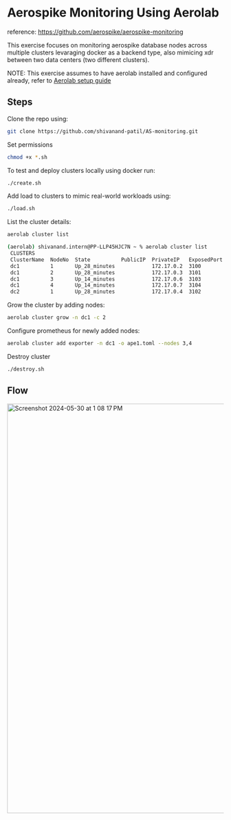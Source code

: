 # Aerospike Monitoring Using Aerolab

reference: https://github.com/aerospike/aerospike-monitoring

This exercise focuses on monitoring aerospike database nodes across multiple clusters levaraging docker as a backend type, also mimicing xdr between two data centers (two different clusters).

NOTE: This exercise assumes to have aerolab installed and configured already, refer to [Aerolab setup guide](https://github.com/shivanand-patil/AS-monitoring/blob/main/aerolab_setup.md) 

## Steps

Clone the repo using:
```bash
git clone https://github.com/shivanand-patil/AS-monitoring.git
```

Set permissions
```bash
chmod +x *.sh
```

To test and deploy clusters locally using docker run:
```bash
./create.sh
```

Add load to clusters to mimic real-world workloads using:
```bash
./load.sh

```
List the cluster details:
```bash
aerolab cluster list
```
```bash
(aerolab) shivanand.intern@PP-LLP45HJC7N ~ % aerolab cluster list
 CLUSTERS
 ClusterName  NodeNo  State          PublicIP  PrivateIP   ExposedPort  Owner            AsdVer   Arch   Distro  DistroVer  InstanceID    ImageID                         ~
 dc1          1       Up_28_minutes            172.17.0.2  3100         shivanandintern  7.1.0.0  arm64  ubuntu  22.04      bdb268ca810c  aerolab-ubuntu_22.04_arm64:7.1. ~
 dc1          2       Up_28_minutes            172.17.0.3  3101         shivanandintern  7.1.0.0  arm64  ubuntu  22.04      b6a09792dcee  aerolab-ubuntu_22.04_arm64:7.1. ~
 dc1          3       Up_14_minutes            172.17.0.6  3103         shivanandintern  7.1.0.0  arm64  ubuntu  22.04      7ef656efa693  aerolab-ubuntu_22.04_arm64:7.1. ~
 dc1          4       Up_14_minutes            172.17.0.7  3104         shivanandintern  7.1.0.0  arm64  ubuntu  22.04      0d6bad008c5f  aerolab-ubuntu_22.04_arm64:7.1. ~
 dc2          1       Up_28_minutes            172.17.0.4  3102         shivanandintern  7.1.0.0  arm64  ubuntu  22.04      d405fa600a74  aerolab-ubuntu_22.04_arm64:7.1. ~
```
Grow the cluster by adding nodes:
```bash
aerolab cluster grow -n dc1 -c 2
```

Configure prometheus for newly added nodes:
```bash
aerolab cluster add exporter -n dc1 -o ape1.toml --nodes 3,4
```


Destroy cluster
```bash
./destroy.sh
```

## Flow

<img width="951" alt="Screenshot 2024-05-30 at 1 08 17 PM" src="https://github.com/shivanand-patil/AS-monitoring/assets/70444072/6764d7b0-480d-44ed-9b04-3a928f16e57a">

